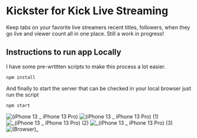# Kickster for Kick Live Streaming
Keep tabs on your favorite live streamers recent titles, followers, when they go live and viewer count all in one place. Still a work in progress!

## Instructions to run app Locally 

I have some pre-wrtitten scripts to make this process a lot easier. 

` npm install `

And finally to start the server that can be checked in your local browser just run the script

```npm start```

![(iPhone 13 _ iPhone 13 Pro)](https://github.com/r0nn13g/Kicksta-for-kick-live-streaming/assets/86433181/b0f18c76-60e1-4145-a452-bf65110e979b)
![(iPhone 13 _ iPhone 13 Pro) (1)](https://github.com/r0nn13g/Kicksta-for-kick-live-streaming/assets/86433181/2c63887b-d0a3-4d4a-a305-d95c97813ac4)
![_(iPhone 13 _ iPhone 13 Pro) (2)](https://github.com/r0nn13g/Kicksta-for-kick-live-streaming/assets/86433181/d0c30589-c0b7-47d2-b251-591c87ce0abd)
![_(iPhone 13 _ iPhone 13 Pro) (3)](https://github.com/r0nn13g/Kicksta-for-kick-live-streaming/assets/86433181/a2130c89-b62b-434f-9fd3-71c3653de767)
![ (Browser)_](https://github.com/r0nn13g/Kicksta-for-kick-live-streaming/assets/86433181/14beb025-c41a-4c0e-a812-c738f8feaeab)
